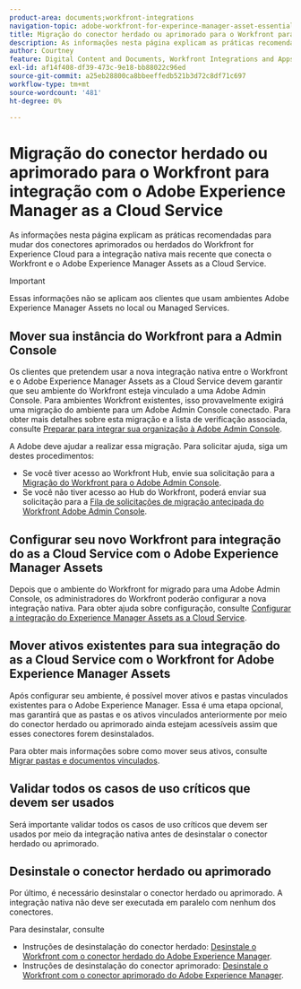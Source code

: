 ```yaml
---
product-area: documents;workfront-integrations
navigation-topic: adobe-workfront-for-experince-manager-asset-essentials
title: Migração do conector herdado ou aprimorado para o Workfront para integração com o Adobe Experience Manager as a Cloud Service
description: As informações nesta página explicam as práticas recomendadas para mudar dos conectores aprimorados ou herdados do Workfront for Experience Cloud para a integração nativa mais recente que conecta o Workfront e o Adobe Experience Manager Assets as a Cloud Service.
author: Courtney
feature: Digital Content and Documents, Workfront Integrations and Apps
exl-id: af14f408-df39-473c-9e18-bb88022c96ed
source-git-commit: a25eb28800ca8bbeeffedb521b3d72c8df71c697
workflow-type: tm+mt
source-wordcount: '481'
ht-degree: 0%

---
```


# Migração do conector herdado ou aprimorado para o Workfront para integração com o Adobe Experience Manager as a Cloud Service

As informações nesta página explicam as práticas recomendadas para mudar dos conectores aprimorados ou herdados do Workfront for Experience Cloud para a integração nativa mais recente que conecta o Workfront e o Adobe Experience Manager Assets as a Cloud Service.

>[!IMPORTANT]
>
>Essas informações não se aplicam aos clientes que usam ambientes Adobe Experience Manager Assets no local ou Managed Services.

## Mover sua instância do Workfront para a Admin Console

Os clientes que pretendem usar a nova integração nativa entre o Workfront e o Adobe Experience Manager Assets as a Cloud Service devem garantir que seu ambiente do Workfront esteja vinculado a uma Adobe Admin Console. Para ambientes Workfront existentes, isso provavelmente exigirá uma migração do ambiente para um Adobe Admin Console conectado. Para obter mais detalhes sobre esta migração e a lista de verificação associada, consulte [Preparar para integrar sua organização à Adobe Admin Console](/help/quicksilver/administration-and-setup/adobe-admin-console/prep-for-admin-console.md).

A Adobe deve ajudar a realizar essa migração. Para solicitar ajuda, siga um destes procedimentos:

* Se você tiver acesso ao Workfront Hub, envie sua solicitação para a [Migração do Workfront para o Adobe Admin Console](https://hub.workfront.com/requests/new?activeTab=tab-new-helpRequest&projectID=629674d500054a38133cf26e01d06a97&path=).
* Se você não tiver acesso ao Hub do Workfront, poderá enviar sua solicitação para a [Fila de solicitações de migração antecipada do Workfront Adobe Admin Console](https://workfront.az1.qualtrics.com/jfe/form/SV_9T5LuHf05JUOPAi).

## Configurar seu novo Workfront para integração do as a Cloud Service com o Adobe Experience Manager Assets

Depois que o ambiente do Workfront for migrado para uma Adobe Admin Console, os administradores do Workfront poderão configurar a nova integração nativa. Para obter ajuda sobre configuração, consulte [Configurar a integração do Experience Manager Assets as a Cloud Service](/help/quicksilver/administration-and-setup/configure-integrations/configure-aacs-integration.md).

## Mover ativos existentes para sua integração do as a Cloud Service com o Workfront for Adobe Experience Manager Assets

Após configurar seu ambiente, é possível mover ativos e pastas vinculados existentes para o Adobe Experience Manager. Essa é uma etapa opcional, mas garantirá que as pastas e os ativos vinculados anteriormente por meio do conector herdado ou aprimorado ainda estejam acessíveis assim que esses conectores forem desinstalados.

Para obter mais informações sobre como mover seus ativos, consulte [Migrar pastas e documentos vinculados](/help/quicksilver/documents/workfront-and-experience-manager-integrations/legacy-enhanced-connector-migration/workfront-document-link-updates.md).

## Validar todos os casos de uso críticos que devem ser usados

Será importante validar todos os casos de uso críticos que devem ser usados por meio da integração nativa antes de desinstalar o conector herdado ou aprimorado.

## Desinstale o conector herdado ou aprimorado

Por último, é necessário desinstalar o conector herdado ou aprimorado. A integração nativa não deve ser executada em paralelo com nenhum dos conectores.

Para desinstalar, consulte

* Instruções de desinstalação do conector herdado: [Desinstale o Workfront com o conector herdado do Adobe Experience Manager](/help/quicksilver/documents/workfront-and-experience-manager-integrations/legacy-enhanced-connector-migration/uninstall-legacy-connector.md).
* Instruções de desinstalação do conector aprimorado: [Desinstale o Workfront com o conector aprimorado do Adobe Experience Manager](/help/quicksilver/documents/workfront-and-experience-manager-integrations/legacy-enhanced-connector-migration/uninstall-enhanced-connector.md).
